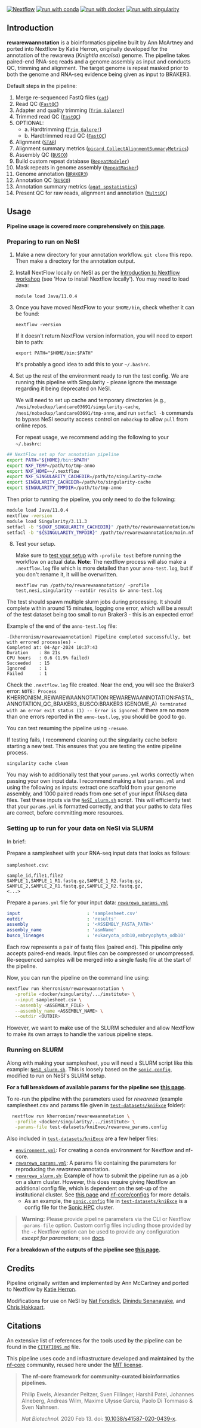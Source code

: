 [![Nextflow](https://img.shields.io/badge/nextflow%20DSL2-%E2%89%A522.10.1-23aa62.svg)](https://www.nextflow.io/)
[![run with conda](http://img.shields.io/badge/run%20with-conda-3EB049?labelColor=000000&logo=anaconda)](https://docs.conda.io/en/latest/)
[![run with docker](https://img.shields.io/badge/run%20with-docker-0db7ed?labelColor=000000&logo=docker)](https://www.docker.com/)
[![run with singularity](https://img.shields.io/badge/run%20with-singularity-1d355c.svg?labelColor=000000)](https://sylabs.io/docs/)

## Introduction

**rewarewaannotation** is a bioinformatics pipeline built by Ann McArtney and ported into Nextflow by Katie Herron, originally developed for the annotation of the rewarewa (*Knightia excelsa*) genome. The pipeline takes paired-end RNA-seq reads and a genome assembly as input and conducts QC, trimming and alignment. The target genome is repeat masked prior to both the genome and RNA-seq evidence being given as input to BRAKER3.

Default steps in the pipeline:
1. Merge re-sequenced FastQ files ([`cat`](http://www.linfo.org/cat.html))
1. Read QC ([`FastQC`](https://www.bioinformatics.babraham.ac.uk/projects/fastqc/))
2. Adapter and quality trimming ([`Trim Galore!`](https://www.bioinformatics.babraham.ac.uk/projects/trim_galore/))
3. Trimmed read QC ([`FastQC`](https://www.bioinformatics.babraham.ac.uk/projects/fastqc/))
4. OPTIONAL:
   - a. Hardtrimming ([`Trim Galore!`](http://multiqc.info/))
   - b. Hardtrimmed read QC ([`FastQC`](https://www.bioinformatics.babraham.ac.uk/projects/fastqc/))
4. Alignment ([`STAR`](https://github.com/alexdobin/STAR))
4. Alignment summary metrics ([`picard CollectAlignmentSummaryMetrics`](https://broadinstitute.github.io/picard/))
5. Assembly QC ([`BUSCO`](https://busco.ezlab.org/))
6. Build custom repeat database ([`RepeatModeler`](https://www.repeatmasker.org/RepeatModeler/))
7. Mask repeats in genome assembly ([`RepeatMasker`](https://www.repeatmasker.org/))
8. Genome annotation ([`BRAKER3`](https://github.com/Gaius-Augustus/BRAKER))
9. Annotation QC ([`BUSCO`](https://busco.ezlab.org/))
10. Annotation summary metrics ([`agat spstatistics`](https://agat.readthedocs.io/en/latest/tools/agat_sp_statistics.html))
11. Present QC for raw reads, alignment and annotation ([`MultiQC`](http://multiqc.info/))

## Usage

**Pipeline usage is covered more comprehensively on [this page](docs/usage.md)**.

### Preparing to run on NeSI

1. Make a new directory for your annotation workflow. `git clone` this repo. Then make a directory for the annotation output.
   
3. Install NextFlow locally on NeSI as per the [Introduction to Nextflow workshop](https://genomicsaotearoa.github.io/Nextflow_Workshop/session_1/1_introduction/#nextflow-cli) (see 'How to install Nextflow locally'). You may need to load Java:
   
   `module load Java/11.0.4`
   
4. Once you have moved NextFlow to your `$HOME/bin`, check whether it can be found:
   
   `nextflow -version`
   
   If it doesn't return NextFlow version information, you will need to export bin to path:
   
   `export PATH="$HOME/bin:$PATH"`

   It's probably a good idea to add this to your `~/.bashrc`.
   
6. Set up the rest of the environment ready to run the test config. We are running this pipeline with Singularity - please ignore the message regarding it being deprecated on NeSI.
   
   We will need to set up cache and temporary directories (e.g., `/nesi/nobackup/landcare03691/singularity-cache`, `/nesi/nobackup/landcare03691/tmp-anno`, and run `setfacl -b` commands to bypass NeSI security access control on `nobackup` to allow `pull` from online repos. 
   
   For repeat usage, we recommend adding the following to your `~/.bashrc`:

  ```bash
  ## NextFlow set up for annotation pipeline
  export PATH="${HOME}/bin:$PATH"
  export NXF_TEMP=/path/to/tmp-anno
  export NXF_HOME=~/.nextflow
  export NXF_SINGULARITY_CACHEDIR=/path/to/singularity-cache
  export SINGULARITY_CACHEDIR=/path/to/singularity-cache
  export SINGULARITY_TMPDIR=/path/to/tmp-anno
  ```

  Then prior to running the pipeline, you only need to do the following:

   ```bash
   module load Java/11.0.4
   nextflow -version
   module load Singularity/3.11.3
   setfacl -b "${NXF_SINGULARITY_CACHEDIR}" /path/to/rewarewaannotation/main.nf
   setfacl -b "${SINGULARITY_TMPDIR}" /path/to/rewarewaannotation/main.nf
   ```
   
8. Test your setup.
   
   Make sure to [test your setup](https://nf-co.re/docs/usage/introduction#how-to-run-a-pipeline) with `-profile test` before running the workflow on actual data. **Note**: The nextflow process will also make a `.nextflow.log` file which is more detailed than your `anno-test.log`, but if you don't rename it, it will be overwritten.
   
   `nextflow run /path/to/rewarewaannotation/ -profile test,nesi,singularity --outdir results &> anno-test.log`

  The test should spawn multiple slurm jobs during processing. It should complete within around 15 minutes, logging one error, which will be a result of the test dataset being too small to run Braker3 - this is an expected error! 
  
  Example of the end of the `anno-test.log` file:
  
  ```
  -[kherronism/rewarewaannotation] Pipeline completed successfully, but with errored process(es) -
  Completed at: 04-Apr-2024 10:37:43
  Duration    : 8m 21s
  CPU hours   : 0.6 (1.9% failed)
  Succeeded   : 15
  Ignored     : 1
  Failed      : 1
  ```
  Check the `.nextflow.log` file created. Near the end, you will see the Braker3 error: `NOTE: Process `KHERRONISM_REWAREWAANNOTATION:REWAREWAANNOTATION:FASTA_ANNOTATION_QC_BRAKER3_BUSCO:BRAKER3 (GENOME_A)` terminated with an error exit status (1) -- Error is ignored`. If there are no more than one errors reported in the `anno-test.log`, you should be good to go.
   
   You can test resuming the pipeline using `-resume`. 
   
   If testing fails, I recommend cleaning out the singularity cache before starting a new test. This ensures that you are testing the entire pipeline process.
   
   `singularity cache clean`

   You may wish to additionally test that your `params.yml` works correctly when passing your own input data. I recommend making a test `params.yml` and using the following as inputs: extract one scaffold from your genome assembly, and 1000 paired reads from one set of your input RNAseq data files. Test these inputs via the [`NeSI_slurm.sh`](test-datasets/kniExce/NeSI_slurm.sh) script. This will efficiently test that your `params.yml` is formatted correctly, and that your paths to data files are correct, before committing more resources. 

### Setting up to run for your data on NeSI via SLURM

In brief:

Prepare a samplesheet with your RNA-seq input data that looks as follows:

`samplesheet.csv`:

```csv
sample_id,file1,file2
SAMPLE_1,SAMPLE_1_R1.fastq.gz,SAMPLE_1_R2.fastq.gz,
SAMPLE_2,SAMPLE_2_R1.fastq.gz,SAMPLE_2_R2.fastq.gz,
<...>
```

Prepare a `params.yml` file for your input data: [`rewarewa_params.yml`](test-datasets/kniExce/rewarewa_params.yml)

```yml
input                         : 'samplesheet.csv'
outdir                        : 'results'
assembly                      : '<ASSEMBLY_FASTA_PATH>'
assembly_name                 : 'asmName'
busco_lineages                : 'eukaryota_odb10,embryophyta_odb10'
```

Each row represents a pair of fastq files (paired end). This pipeline only accepts paired-end reads. Input files can be compressed or uncompressed. Re-sequenced samples will be merged into a single fastq file at the start of the pipeline.

Now, you can run the pipeline on the command line using:
```bash
nextflow run kherronism/rewarewaannotation \
   -profile <docker/singularity/.../institute> \
   --input samplesheet.csv \
   --assembly <ASSEMBLY_FILE> \
   --assembly_name <ASSEMBLY_NAME> \
   --outdir <OUTDIR>
```

However, we want to make use of the SLURM scheduler and allow NextFlow to make its own arrays to handle the various pipeline steps. 

### Running on SLURM

Along with making your samplesheet, you will need a SLURM script like this example: [`NeSI_slurm.sh`](test-datasets/kniExce/NeSI_slurm.sh). This is loosely based on the [`sonic.config`](test-datasets/kniExce/sonic.config), modified to run on NeSI's SLURM setup. 

**For a full breakdown of available params for the pipeline see [this page](docs/parameters.md).**

To re-run the pipeline with the parameters used for _rewarewa_ (example samplesheet.csv and params file given in [`test-datasets/kniExce`](test-datasets/kniExce) folder):
```bash
  nextflow run kherronism/rewarewaannotation \
   -profile <docker/singularity/.../institute> \
   -params-file test-datasets/kniExec/rewarewa_params.config
```
Also included in [`test-datasets/kniExce`](test-datasets/kniExce) are a few helper files:
- [`environment.yml`](test-datasets/kniExce/environment.yml): For creating a conda environment for Nextflow and nf-core.
- [`rewarewa_params.yml`](test-datasets/kniExce/rewarewa_params.yml): A params file containing the parameters for reproducing the _rewarewa_ annotation.
- [`rewarewa_slurm.sh`](test-datasets/kniExce/rewarewa_slurm.sh): Example of how to submit the pipeline run as a job on a slurm cluster. However, this does require giving Nextflow an additional config file, which is dependent on the set-up of the institutional cluster. See [this page](https://nf-co.re/docs/usage/tutorials/step_by_step_institutional_profile) and [nf-core/configs](https://github.com/nf-core/configs) for more details.
  - As an example, the [`sonic.config`](test-datasets/kniExce/sonic.config) file in [`test-datasets/kniExce`](test-datasets/kniExce) is a config file for the [Sonic HPC](https://www.ucd.ie/itservices/ourservices/researchit/researchcomputing/sonichpc/) cluster.

> **Warning:**
> Please provide pipeline parameters via the CLI or Nextflow `-params-file` option. Custom config files including those
> provided by the `-c` Nextflow option can be used to provide any configuration _**except for parameters**_;
> see [docs](https://nf-co.re/usage/configuration#custom-configuration-files).

**For a breakdown of the outputs of the pipeline see [this page](docs/outputs.md).**

## Credits

Pipeline originally written and implemented by Ann McCartney and ported to Nextflow by [Katie Herron](https://github.com/kherronism).

Modifications for use on NeSI by [Nat Forsdick](https://github.com/natforsdick), [Dinindu Senanayake](https://github.com/DininduSenanayake), and [Chris Hakkaart](https://github.com/christopher-hakkaart).

## Citations

An extensive list of references for the tools used by the pipeline can be found in the [`CITATIONS.md`](CITATIONS.md) file.

This pipeline uses code and infrastructure developed and maintained by the [nf-core](https://nf-co.re) community, reused here under the [MIT license](https://github.com/nf-core/tools/blob/master/LICENSE).

> **The nf-core framework for community-curated bioinformatics pipelines.**
>
> Philip Ewels, Alexander Peltzer, Sven Fillinger, Harshil Patel, Johannes Alneberg, Andreas Wilm, Maxime Ulysse Garcia, Paolo Di Tommaso & Sven Nahnsen.
>
> _Nat Biotechnol._ 2020 Feb 13. doi: [10.1038/s41587-020-0439-x](https://dx.doi.org/10.1038/s41587-020-0439-x).
